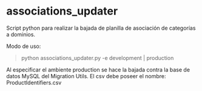 # associations_updater
Script python para realizar la bajada de planilla de asociación de categorías a dominios.

Modo de uso:

> python associations_updater.py -e development | production

Al especificar el ambiente production se hace la bajada contra la base de datos MySQL del Migration Utils. El csv debe poseer el nombre: ProductIdentifiers.csv
